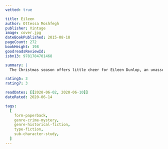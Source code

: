 ```yaml
---
vetted: true

title: Eileen
author: Ottessa Moshfegh
publisher: Vintage
image: cover.jpg
dateBookPublished: 2015-08-18
pageCount: 272
bookHeight: 198
goodreadsReviewId:
isbn13: 9781784701468

summary: |
  The Christmas season offers little cheer for Eileen Dunlop, an unassuming yet disturbed young woman trapped between her role as her alcoholic father’s caretaker in a home whose squalor is the talk of the neighbourhood and a day job as a secretary at the boys prison, filled with its own quotidian horrors. Consumed by resentment and self-loathing, Eileen tempers her dreary days with perverse fantasies and dreams of escaping to the big city. In the meantime, she fills her nights and weekends with shoplifting, stalking a buff prison guard named Randy, and cleaning up her increasingly deranged father’s messes. When the bright, beautiful, and cheery Rebecca Saint John arrives on the scene as the new counsellor at the prison, Eileen is enchanted and proves unable to resist what appears at first to be a miraculously budding friendship. But her affection for Rebecca ultimately pulls her into complicity in a crime that surpasses her wildest imaginings.

rating5: 3
rating7: 3

readDates: [[2020-06-02, 2020-06-10]]
dateRated: 2020-06-14

tags:
  [
    form-paperback,
    genre-crime-mystery,
    genre-historical-fiction,
    type-fiction,
    sub-character-study,
  ]
---
```


